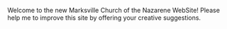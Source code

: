 Welcome to the new Marksville Church of the Nazarene WebSite! Please help me to improve this site by offering your creative suggestions.
